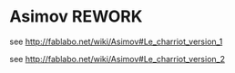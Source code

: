 Asimov REWORK
======

see http://fablabo.net/wiki/Asimov#Le_charriot_version_1

see http://fablabo.net/wiki/Asimov#Le_charriot_version_2
